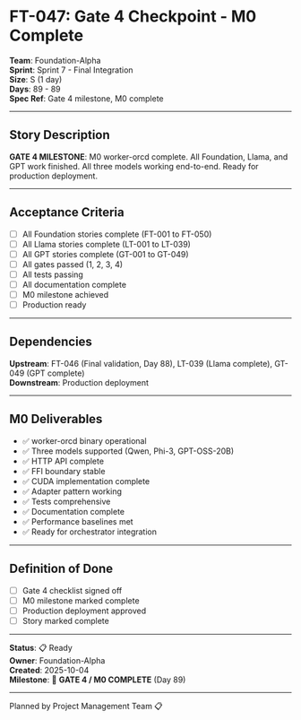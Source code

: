 # FT-047: Gate 4 Checkpoint - M0 Complete

**Team**: Foundation-Alpha  
**Sprint**: Sprint 7 - Final Integration  
**Size**: S (1 day)  
**Days**: 89 - 89  
**Spec Ref**: Gate 4 milestone, M0 complete

---

## Story Description

**GATE 4 MILESTONE**: M0 worker-orcd complete. All Foundation, Llama, and GPT work finished. All three models working end-to-end. Ready for production deployment.

---

## Acceptance Criteria

- [ ] All Foundation stories complete (FT-001 to FT-050)
- [ ] All Llama stories complete (LT-001 to LT-039)
- [ ] All GPT stories complete (GT-001 to GT-049)
- [ ] All gates passed (1, 2, 3, 4)
- [ ] All tests passing
- [ ] All documentation complete
- [ ] M0 milestone achieved
- [ ] Production ready

---

## Dependencies

**Upstream**: FT-046 (Final validation, Day 88), LT-039 (Llama complete), GT-049 (GPT complete)  
**Downstream**: Production deployment

---

## M0 Deliverables

- ✅ worker-orcd binary operational
- ✅ Three models supported (Qwen, Phi-3, GPT-OSS-20B)
- ✅ HTTP API complete
- ✅ FFI boundary stable
- ✅ CUDA implementation complete
- ✅ Adapter pattern working
- ✅ Tests comprehensive
- ✅ Documentation complete
- ✅ Performance baselines met
- ✅ Ready for orchestrator integration

---

## Definition of Done

- [ ] Gate 4 checklist signed off
- [ ] M0 milestone marked complete
- [ ] Production deployment approved
- [ ] Story marked complete

---

**Status**: 📋 Ready  
**Owner**: Foundation-Alpha  
**Created**: 2025-10-04  
**Milestone**: 🎯 **GATE 4 / M0 COMPLETE** (Day 89)

---
Planned by Project Management Team 📋
